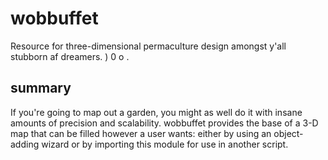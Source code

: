 # wobbuffet
Resource for three-dimensional permaculture design amongst y'all stubborn af dreamers.  ) 0 o .

## summary
If you're going to map out a garden, you might as well do it with insane amounts of precision 
and scalability. wobbuffet provides the base of a 3-D map that can be filled however a user 
wants: either by using an object-adding wizard or by importing this module for use in another 
script.

